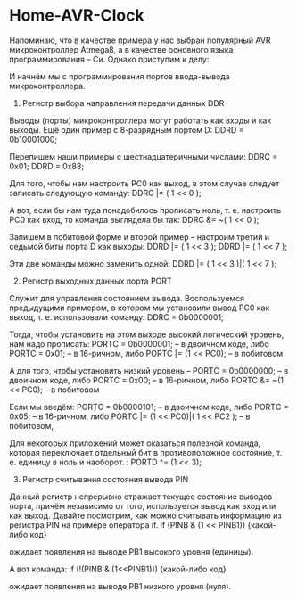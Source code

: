 # Home-AVR-Clock

Напоминаю, что в качестве примера у нас выбран популярный AVR микроконтроллер Atmega8, а в качестве основного языка программирования – Си.
Однако приступим к делу:

И начнём мы с программирования портов ввода-вывода микроконтроллера.

1. Регистр выбора направления передачи данных DDR

Выводы (порты) микроконтроллера могут работать как входы и как выходы.
Ещё один пример с 8-разрядным портом D:
DDRD = 0b10001000;

Перепишем наши примеры с шестнадцатеричными числами:
DDRC = 0x01;
DDRD = 0x88;

Для того, чтобы нам настроить PC0 как выход, в этом случае следует записать следующую команду:
DDRC |= ( 1 << 0 );

А вот, если бы нам туда понадобилось прописать ноль, т. е. настроить PC0 как вход, то команда выглядела бы так:
DDRC &= ~( 1 << 0 );

Запишем в побитовой форме и второй пример – настроим третий и седьмой биты порта D как выходы:
DDRD |= ( 1 << 3 );
DDRD |= ( 1 << 7 );

Эти две команды можно заменить одной:
DDRD |= ( 1 << 3 )|( 1 << 7 );


2. Регистр выходных данных порта PORT

Служит для управления состоянием вывода.
Воспользуемся предыдущими примером, в котором мы установили вывод PC0 как выход, т. е. использовали команду:
DDRC = 0b0000001;

Тогда, чтобы установить на этом выходе высокий логический уровень, нам надо прописать:
PORTС = 0b0000001; – в двоичном коде, либо
PORTС = 0x01; – в 16-ричном, либо
PORTC |= (1 << PC0); – в побитовом

А для того, чтобы установить низкий уровень –
PORTС = 0b0000000; – в двоичном коде, либо
PORTС = 0x00; – в 16-ричном, либо
PORTC &= ~(1 << PC0); – в побитовом

Если мы введём:
PORTС = 0b0000101; – в двоичном коде, либо
PORTС = 0x05; – в 16-ричном, либо
PORTC |= (1 << PC0)|( 1 << PC2 ); – в побитовом,

Для некоторых приложений может оказаться полезной команда, которая переключает отдельный бит в противоположное состояние, т. е. единицу в ноль и наоборот. :
PORTD ^= (1 << 3);


3. Регистр считывания состояния вывода PIN

Данный регистр непрерывно отражает текущее состояние выводов порта, причём независимо от того, используется вывод как вход или как выход.
Давайте посмотрим, как можно считывать информацию из регистра PIN на примере оператора if.
if (PINB & (1 << PINB1)) {какой-либо код}

ожидает появления на выводе PB1 высокого уровня (единицы).

А вот команда:
if (!(PINB & (1<<PINB1))) {какой-либо код}

ожидает появления на выводе PB1 низкого уровня (нуля).
